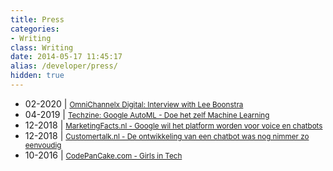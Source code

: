 ```yaml
---
title: Press
categories: 
- Writing
class: Writing
date: 2014-05-17 11:45:17
alias: /developer/press/
hidden: true
---
```


* 02-2020 | <small>[OmniChannelx Digital: Interview with Lee Boonstra](https://omnichannelx.digital/chatbots-en-omnichannel-interview-met-lee-boonstra-van-google/)</small>
* 04-2019 | <small>[Techzine: Google AutoML - Doe het zelf Machine Learning](https://www.techzine.nl/blogs/421762/google-automl-doe-het-zelf-machine-learning.html)</small>
* 12-2018 | <small>[MarketingFacts.nl - Google wil het platform worden voor voice en chatbots](https://www.marketingfacts.nl/berichten/google-wil-het-platform-worden-voor-voice-en-chatbots)</small>
* 12-2018 | <small>[Customertalk.nl - De ontwikkeling van een chatbot was nog nimmer zo eenvoudig](https://www.customertalk.nl/nieuws/de-ontwikkeling-van-een-chatbot-was-nog-nimmer-zo-eenvoudig/)</small>
* 10-2016 | <small>[CodePanCake.com - Girls in Tech](http://www.codepancake.com/spotlight-49-meet-sales-engineer-lee-boonstra/)</small>


<!-- more --> 